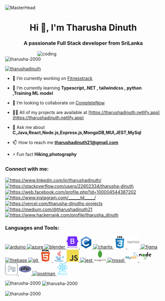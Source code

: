 ![MasterHead](https://static.toiimg.com/thumb/width-1000,height-550,imgsize-4784574,msid-103049311/103049311.jpg)
<h1 align="center">Hi 👋, I'm Tharusha Dinuth</h1>
<h3 align="center">A passionate Full Stack developer from SriLanka</h3>
<img  align="right" alt ="coding" width="400" src="https://cdn.dribbble.com/users/1162077/screenshots/3848914/programmer.gif" >

<p align="left"> <img src="https://komarev.com/ghpvc/?username=tharusha-2000&label=Profile%20views&color=0e75b6&style=flat" alt="tharusha-2000" /> </p>


<p align="left">
    <a href="https://www.linkedin.com/in/tharushadinuth/" target="blank">
      <img src="https://img.shields.io/badge/LinkedIn-%230077B5.svg?&style=for-the-badge&logo=linkedin&logoColor=white" alt="tharushadinuth" />
    </a>
  </p>

- 🔭 I’m currently working on [Fitnesstrack](https://github.com/Tharusha-2000/FitnessTrackBackend_using_MERN.git)

- 🌱 I’m currently learning **Typescript,.NET , tailwindcss , python ,Training ML model**

- 👯 I’m looking to collaborate on [CompleteNow](https://github.com/DilshanPathegamage123/CompeteNow-FrontEnd.git)

- 👨‍💻 All of my projects are available at [https://tharushadinuth.netlify.app](https://tharushadinuth.netlify.app)

- 💬 Ask me about **C,Java,React,Node.js,Express.js,MongoDB,MUI,JEST,MySql**

- 📫 How to reach me **tharushadinuth21@gmail.com**

- ⚡ Fun fact **Hiking,photography**

<h3 align="left">Connect with me:</h3>
<p align="left">
<a href="https://www.linkedin.com/in/tharushadinuth/" target="blank"><img align="center" src="https://raw.githubusercontent.com/rahuldkjain/github-profile-readme-generator/master/src/images/icons/Social/linked-in-alt.svg" alt="https://www.linkedin.com/in/tharushadinuth/" height="30" width="40" /></a>
<a href="https://stackoverflow.com/users/22602334/tharusha-dinuth" target="blank"><img align="center" src="https://raw.githubusercontent.com/rahuldkjain/github-profile-readme-generator/master/src/images/icons/Social/stack-overflow.svg" alt="https://stackoverflow.com/users/22602334/tharusha-dinuth" height="30" width="40" /></a>
<a href="https://web.facebook.com/profile.php?id=100004544387202" target="blank"><img align="center" src="https://raw.githubusercontent.com/rahuldkjain/github-profile-readme-generator/master/src/images/icons/Social/facebook.svg" alt="https://web.facebook.com/profile.php?id=100004544387202" height="30" width="40" /></a>
<a href="https://www.instagram.com/______td_____/" target="blank"><img align="center" src="https://raw.githubusercontent.com/rahuldkjain/github-profile-readme-generator/master/src/images/icons/Social/instagram.svg" alt="https://www.instagram.com/______td_____/" height="30" width="40" /></a>
<a href="https://vercel.com/tharusha-dinuths-projects" target="blank"><img align="center" src="https://firebasestorage.googleapis.com/v0/b/protofilo-fe6a9.appspot.com/o/Personaldetails%2FVercel%20Logo.png?alt=media&token=e77598dc-79e2-4833-ba9b-b92dcdc653e6" alt="https://vercel.com/tharusha-dinuths-projects" height="30" width="40" /></a>
<a href="https://medium.com/@tharushadinuth21" target="blank"><img align="center" src="https://raw.githubusercontent.com/rahuldkjain/github-profile-readme-generator/master/src/images/icons/Social/medium.svg" alt="https://medium.com/@tharushadinuth21" height="30" width="40" /></a>
<a href="https://www.hackerrank.com/profile/tharusha_dinuth" target="blank"><img align="center" src="https://raw.githubusercontent.com/rahuldkjain/github-profile-readme-generator/master/src/images/icons/Social/hackerrank.svg" alt="https://www.hackerrank.com/profile/tharusha_dinuth" height="30" width="40" /></a>
</p>

<h3 align="left">Languages and Tools:</h3>
<p align="left"> <a href="https://www.arduino.cc/" target="_blank" rel="noreferrer"> <img src="https://cdn.worldvectorlogo.com/logos/arduino-1.svg" alt="arduino" width="40" height="40"/> </a> <a href="https://azure.microsoft.com/en-in/" target="_blank" rel="noreferrer"> <img src="https://www.vectorlogo.zone/logos/microsoft_azure/microsoft_azure-icon.svg" alt="azure" width="40" height="40"/> </a> <a href="https://www.blender.org/" target="_blank" rel="noreferrer"> <img src="https://download.blender.org/branding/community/blender_community_badge_white.svg" alt="blender" width="40" height="40"/> </a> <a href="https://getbootstrap.com" target="_blank" rel="noreferrer"> <img src="https://raw.githubusercontent.com/devicons/devicon/master/icons/bootstrap/bootstrap-plain-wordmark.svg" alt="bootstrap" width="40" height="40"/> </a> <a href="https://www.cprogramming.com/" target="_blank" rel="noreferrer"> <img src="https://raw.githubusercontent.com/devicons/devicon/master/icons/c/c-original.svg" alt="c" width="40" height="40"/> </a> <a href="https://www.chartjs.org" target="_blank" rel="noreferrer"> <img src="https://www.chartjs.org/media/logo-title.svg" alt="chartjs" width="40" height="40"/> </a> <a href="https://www.w3schools.com/css/" target="_blank" rel="noreferrer"> <img src="https://raw.githubusercontent.com/devicons/devicon/master/icons/css3/css3-original-wordmark.svg" alt="css3" width="40" height="40"/> </a> <a href="https://expressjs.com" target="_blank" rel="noreferrer"> <img src="https://raw.githubusercontent.com/devicons/devicon/master/icons/express/express-original-wordmark.svg" alt="express" width="40" height="40"/> </a> <a href="https://www.figma.com/" target="_blank" rel="noreferrer"> <img src="https://www.vectorlogo.zone/logos/figma/figma-icon.svg" alt="figma" width="40" height="40"/> </a> <a href="https://firebase.google.com/" target="_blank" rel="noreferrer"> <img src="https://www.vectorlogo.zone/logos/firebase/firebase-icon.svg" alt="firebase" width="40" height="40"/> </a> <a href="https://git-scm.com/" target="_blank" rel="noreferrer"> <img src="https://www.vectorlogo.zone/logos/git-scm/git-scm-icon.svg" alt="git" width="40" height="40"/> </a> <a href="https://www.w3.org/html/" target="_blank" rel="noreferrer"> <img src="https://raw.githubusercontent.com/devicons/devicon/master/icons/html5/html5-original-wordmark.svg" alt="html5" width="40" height="40"/> </a> <a href="https://www.java.com" target="_blank" rel="noreferrer"> <img src="https://raw.githubusercontent.com/devicons/devicon/master/icons/java/java-original.svg" alt="java" width="40" height="40"/> </a> <a href="https://developer.mozilla.org/en-US/docs/Web/JavaScript" target="_blank" rel="noreferrer"> <img src="https://raw.githubusercontent.com/devicons/devicon/master/icons/javascript/javascript-original.svg" alt="javascript" width="40" height="40"/> </a> <a href="https://jestjs.io" target="_blank" rel="noreferrer"> <img src="https://www.vectorlogo.zone/logos/jestjsio/jestjsio-icon.svg" alt="jest" width="40" height="40"/> </a> <a href="https://www.mongodb.com/" target="_blank" rel="noreferrer"> <img src="https://raw.githubusercontent.com/devicons/devicon/master/icons/mongodb/mongodb-original-wordmark.svg" alt="mongodb" width="40" height="40"/> </a> <a href="https://www.microsoft.com/en-us/sql-server" target="_blank" rel="noreferrer"> <img src="https://www.svgrepo.com/show/303229/microsoft-sql-server-logo.svg" alt="mssql" width="40" height="40"/> </a> <a href="https://www.mysql.com/" target="_blank" rel="noreferrer"> <img src="https://raw.githubusercontent.com/devicons/devicon/master/icons/mysql/mysql-original-wordmark.svg" alt="mysql" width="40" height="40"/> </a> <a href="https://nodejs.org" target="_blank" rel="noreferrer"> <img src="https://raw.githubusercontent.com/devicons/devicon/master/icons/nodejs/nodejs-original-wordmark.svg" alt="nodejs" width="40" height="40"/> </a> <a href="https://www.photoshop.com/en" target="_blank" rel="noreferrer"> <img src="https://raw.githubusercontent.com/devicons/devicon/master/icons/photoshop/photoshop-line.svg" alt="photoshop" width="40" height="40"/> </a> <a href="https://www.php.net" target="_blank" rel="noreferrer"> <img src="https://raw.githubusercontent.com/devicons/devicon/master/icons/php/php-original.svg" alt="php" width="40" height="40"/> </a> <a href="https://postman.com" target="_blank" rel="noreferrer"> <img src="https://www.vectorlogo.zone/logos/getpostman/getpostman-icon.svg" alt="postman" width="40" height="40"/> </a> <a href="https://reactjs.org/" target="_blank" rel="noreferrer"> <img src="https://raw.githubusercontent.com/devicons/devicon/master/icons/react/react-original-wordmark.svg" alt="react" width="40" height="40"/> </a> </p>

<p><img align="left" src="https://github-readme-stats.vercel.app/api/top-langs?username=tharusha-2000&show_icons=true&locale=en&layout=compact" alt="tharusha-2000" /></p>

<p>&nbsp;<img align="center" src="https://github-readme-stats.vercel.app/api?username=tharusha-2000&show_icons=true&locale=en" alt="tharusha-2000" /></p>

<p><img align="center" src="https://github-readme-streak-stats.herokuapp.com/?user=tharusha-2000&" alt="tharusha-2000" /></p>

